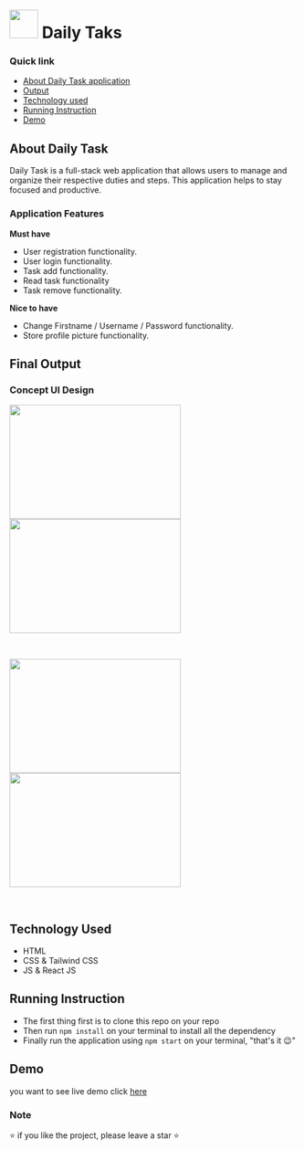 # <img src="https://user-images.githubusercontent.com/57604289/155508952-574739e0-fb0d-4d9b-b5d7-2b1c8c37ef4b.png" width="50px" height="50px"> Daily Taks


### Quick link

- [About Daily Task application](#about-daily-task)
- [Output](#final-output)
- [Technology used](#technology-used)
- [Running Instruction](#running-instruction)
- [Demo](#demo)

<!-- - [Vision](#vision)
- [Version](#version) -->

## About Daily Task

Daily Task is a full-stack web application that allows users to manage and organize their respective duties and steps. This application helps to stay focused and productive.<br>

### Application Features <br>

**Must have**
- User registration functionality.
- User login functionality.
- Task add functionality.
- Read task functionality
- Task remove functionality.<br>

**Nice to have**
- Change Firstname / Username / Password functionality.
- Store profile picture functionality.<br>


## Final Output

### Concept UI Design

<p float="left">
<img src="https://user-images.githubusercontent.com/57604289/155513445-e3597626-8732-4ebe-81f2-67da831821fb.png" width="300px" height="200px">
<img src="https://user-images.githubusercontent.com/57604289/155513582-c91515ac-efae-4588-9a6d-8594d5f4b1cc.png" width="300px" height="200px">
</p>
<br>
<p float="left">
<img src="https://user-images.githubusercontent.com/57604289/155513909-bea0a943-34de-4047-abc0-2147a90fedb0.png" width="300px" height="200px">
<img src="https://user-images.githubusercontent.com/57604289/155514048-571b6cdb-c096-4883-9100-477f0dc4bebb.png" width="300px" height="200px">
</p>
<br>

## Technology Used

- HTML
- CSS & Tailwind CSS
- JS & React JS

## Running Instruction

- The first thing first is to clone this repo on your repo
- Then run ```npm install``` on your terminal to install all the dependency 
- Finally run the application using ```npm start``` on your terminal, "that's it 😉"

## Demo
you want to see live demo click [here](https://daily-task-birukendris.netlify.app/)

### Note
⭐ if you like the project, please leave a star ⭐
